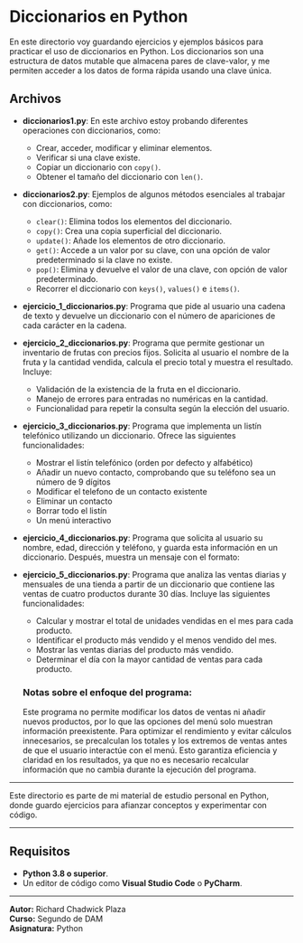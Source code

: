 # Diccionarios en Python

En este directorio voy guardando ejercicios y ejemplos básicos para practicar el uso de diccionarios en Python. Los diccionarios son una estructura de datos mutable que almacena pares de clave-valor, y me permiten acceder a los datos de forma rápida usando una clave única.

## Archivos

- **diccionarios1.py**: En este archivo estoy probando diferentes operaciones con diccionarios, como:
  - Crear, acceder, modificar y eliminar elementos.
  - Verificar si una clave existe.
  - Copiar un diccionario con `copy()`.
  - Obtener el tamaño del diccionario con `len()`.

- **diccionarios2.py**: Ejemplos de algunos métodos esenciales al trabajar con diccionarios, como:
  - `clear()`: Elimina todos los elementos del diccionario.
  - `copy()`: Crea una copia superficial del diccionario.
  - `update()`: Añade los elementos de otro diccionario.
  - `get()`: Accede a un valor por su clave, con una opción de valor predeterminado si la clave no existe.
  - `pop()`: Elimina y devuelve el valor de una clave, con opción de valor predeterminado.
  - Recorrer el diccionario con `keys()`, `values()` e `items()`.

- **ejercicio_1_diccionarios.py**: Programa que pide al usuario una cadena de texto y devuelve un diccionario con el número de apariciones de cada carácter en la cadena.
- **ejercicio_2_diccionarios.py**: Programa que permite gestionar un inventario de frutas con precios fijos. Solicita al usuario el nombre de la fruta y la cantidad vendida, calcula el precio total y muestra el resultado. Incluye:
  - Validación de la existencia de la fruta en el diccionario.
  - Manejo de errores para entradas no numéricas en la cantidad.
  - Funcionalidad para repetir la consulta según la elección del usuario.
- **ejercicio_3_diccionarios.py**: Programa que implementa un listín telefónico utilizando un diccionario. 
  Ofrece las siguientes funcionalidades:
  - Mostrar el listín telefónico (orden por defecto y alfabético)
  - Añadir un nuevo contacto, comprobando que su teléfono sea un número de 9 dígitos
  - Modificar el telefono de un contacto existente
  - Eliminar un contacto
  - Borrar todo el listín
  - Un menú interactivo
- **ejercicio_4_diccionarios.py**: Programa que solicita al usuario su nombre, edad, dirección y teléfono, y guarda esta información en un diccionario. Después, muestra un mensaje con el formato:

- **ejercicio_5_diccionarios.py**: Programa que analiza las ventas diarias y mensuales de una tienda a partir de un diccionario que contiene las ventas de cuatro productos durante 30 días. Incluye las siguientes funcionalidades:
  - Calcular y mostrar el total de unidades vendidas en el mes para cada producto.
  - Identificar el producto más vendido y el menos vendido del mes.
  - Mostrar las ventas diarias del producto más vendido.
  - Determinar el día con la mayor cantidad de ventas para cada producto.

  ### Notas sobre el enfoque del programa:
  Este programa no permite modificar los datos de ventas ni añadir nuevos productos, por lo que las opciones del menú solo muestran información preexistente. Para optimizar el rendimiento y evitar cálculos innecesarios, se precalculan los totales y los extremos de ventas antes de que el usuario interactúe con el menú. Esto garantiza eficiencia y claridad en los resultados, ya que no es necesario recalcular información que no cambia durante la ejecución del programa.

---

Este directorio es parte de mi material de estudio personal en Python, donde guardo ejercicios para afianzar conceptos y experimentar con código.

---

## Requisitos
- **Python 3.8 o superior**.
- Un editor de código como **Visual Studio Code** o **PyCharm**.

---

**Autor:** Richard Chadwick Plaza  
**Curso:** Segundo de DAM  
**Asignatura:** Python
